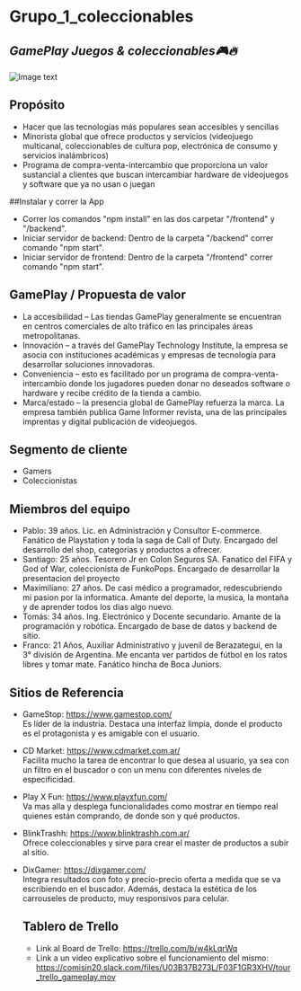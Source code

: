 # Grupo_1_coleccionables 
## _GamePlay Juegos & coleccionables🎮🔥_

![Image text](https://github.com/tfranzosi/grupo_1_coleccionables/blob/main/00-GamePlay-Isologo-fondo-blanco.jpg)

## Propósito

- Hacer que las tecnologías más populares sean accesibles y sencillas
- Minorista global que ofrece productos y servicios
(videojuego multicanal, coleccionables de cultura pop,
electrónica de consumo y servicios inalámbricos)
- Programa de compra-venta-intercambio que proporciona un valor sustancial a clientes que buscan intercambiar hardware de videojuegos y software que ya no usan o juegan

##Instalar y correr la App
- Correr los comandos "npm install" en las dos carpetar "/frontend" y "/backend".
- Iniciar servidor de backend: Dentro de la carpeta "/backend" correr comando "npm start".
- Iniciar servidor de frontend: Dentro de la carpeta "/frontend" correr comando "npm start".

## GamePlay / Propuesta de valor 
- La accesibilidad – Las tiendas GamePlay generalmente se encuentran en centros comerciales de alto tráfico en las principales áreas metropolitanas.
- Innovación – a través del GamePlay Technology Institute, la empresa se asocia con instituciones académicas y empresas de tecnología para desarrollar soluciones innovadoras.
- Conveniencia – esto es facilitado por un programa de compra-venta-intercambio donde los jugadores pueden donar no deseados software o hardware y recibe crédito de la tienda a cambio.
- Marca/estado – la presencia global de GamePlay refuerza la marca. La empresa también publica Game Informer revista, una de las principales imprentas y digital publicación de videojuegos.

## Segmento de cliente

- Gamers
- Coleccionistas

## Miembros del equipo

- Pablo: 39 años. Lic. en Administración y Consultor E-commerce. Fanático de Playstation y toda la saga de Call of Duty. Encargado del desarrollo del shop, categorías y productos a ofrecer.
- Santiago: 25 años. Tesorero Jr en Colon Seguros SA. Fanatico del FIFA y God of War, coleccionista de FunkoPops. Encargado de desarrollar la presentacion del proyecto
- Maximiliano: 27 años. De casi médico a programador, redescubriendo mi pasion por la informatica. Amante del deporte, la musica, la montaña y de aprender todos los dias algo nuevo. 
- Tomás: 34 años. Ing. Electrónico y Docente secundario. Amante de la programación y robótica. Encargado de base de datos y backend de sitio.
- Franco: 21 Años, Auxiliar Administrativo y juvenil de Berazategui, en la 3° división de Argentina. Me encanta ver partidos de fútbol en los ratos libres y tomar mate. Fanático hincha de Boca Juniors. 



## Sitios de Referencia 

- GameStop: https://www.gamestop.com/  
  Es líder de la industria. Destaca una interfaz limpia, donde el producto es el protagonista y es amigable con el usuario.
- CD Market: https://www.cdmarket.com.ar/  
  Facilita mucho la tarea de encontrar lo que desea al usuario, ya sea con un filtro en el buscador o con un menu con diferentes niveles de especificidad.
- Play X Fun: https://www.playxfun.com/  
  Va mas alla y desplega funcionalidades como mostrar en tiempo real quienes están comprando, de donde son y qué productos.
- BlinkTrashh: https://www.blinktrashh.com.ar/  
  Ofrece coleccionables y sirve para crear el master de productos a subir al sitio.
- DixGamer: https://dixgamer.com/  
  Integra resultados con foto y precio-precio oferta a medida que se va escribiendo en el buscador. Además, destaca la estética de los carrouseles de producto, muy       responsivos para celular.
  
  ## Tablero de Trello
  - Link al Board de Trello: https://trello.com/b/w4kLqrWq
  - Link a un video explicativo sobre el funcionamiento del mismo: https://comisin20.slack.com/files/U03B37B273L/F03F1GR3XHV/tour_trello_gameplay.mov 
